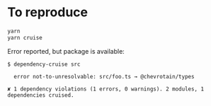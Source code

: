 # To reproduce

```sh
yarn
yarn cruise
```

Error reported, but package is available:

```log
$ dependency-cruise src

  error not-to-unresolvable: src/foo.ts → @chevrotain/types

✘ 1 dependency violations (1 errors, 0 warnings). 2 modules, 1 dependencies cruised.
```

